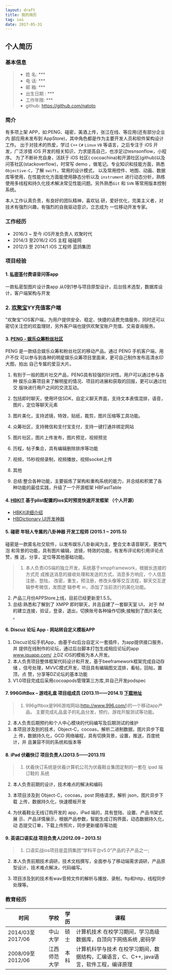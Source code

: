 ```yaml
---
layout: draft
title: 我的简历
tag: ios
date: 2017-05-31 
---
```

## 个人简历
 
###  基本信息 
>* 姓 名: ***
>* 电 话: ***
>* 邮 箱: ***
>* 出生日期 : ***
>* 工作年限: ***
>* github: https://github.com/natoto 

###  简介   
   有多项上架 APP，如:PENG、碰密，美酒上传，张江在线、等应用(还有部分企业内 部应用未发布到 AppStore)，其中角色都是作为主要开发人员和软件架构设计工作。 
   出于对技术的热爱，学过 `C++` `C#` `Linux` `VB` 等语言，之后专注于 iOS 开发，广泛涉猎 iOS 开发的相关知识，力求提高自己，也涉足过tesnsonflow，小程序。
   为了不断补充自身，活跃于 iOS 社区( cocoachina)和开源社区(github)以及问答社区(stackoverflow)，时常写 demo ，做笔记。专业知识和技能方面，熟悉 `Objective-C`，了解 `swift`，常用的设计模式， 以及常用控件、地图、动画、数据库等使用，在性能优化方面能使用静态分析以及 `instrument` 进行动态分析，熟练使用多线程和持久化技术解决常见性能问题。另外熟悉`Git` 和 `SVN` 等常用版本控制系统。
    
   本人工作认真负责，有良好的团队精神，喜欢钻 研，爱好优化，完美主义者，对技术有强烈兴趣，有强烈的自我驱动意识，立志成为 一位移动开发专家。 


###  工作经历 
* 2016/3 ~ 至今   iOS开发负责人 欢聚时代
* 2014/3 至2016/2 iOS 主程 碰碰网  
* 2012/3 至 2014/1 iOS 工程师 蓝鸽集团 
 
###  项目经验
 

####  1. [私密答](http://t.cn/Ra89qox)付费语音问答app
 一款私密型图片设计类app
从0到1参与项目原型设计，后台技术选型，数据库设计，客户端架构与开发

###  2. [欢聚宝](https://itunes.apple.com/cn/app/id1056529257?mt=8)YY充值客户端

"欢聚宝"iOS客户端，为用户提供安全、稳定、快捷的话费充值服务，同时还可以密切关注您的欢盈理财，另外客户端也提供欢聚宝账户充值、交易查询服务。

#### 3. [PENG - 娱乐众筹粉丝社区](https://itunes.apple.com/us/app/peng-zui-dong-ni-zhui-xing/id1018173618?l=zh&ls=1&mt=8)

PENG 是一款结合娱乐众筹和粉丝社区的移动产品。通过 PENG 手机客户端，用户不仅 可以参与到各种的明星娱乐众筹项目里面来，更可自己制作发布高清水印大图，拍出 自己专属的爱豆大片。
> 
1. 有别于一般的图片社交产品，PENG具有较强的针对性。用户可以通过参与各种 娱乐众筹项目来了解明星的情况、项目的进展和获取的回报，更可以通过社交 版块进行用户之间的交流互动。  
2.	包括即时聊天，使用环信SDK，自定义聊天界面，支持文本表情混排，语音， 图片，定位等聊天元素 
3.	图片美化，支持滤镜，特效，贴纸，裁剪，图片压缩等工具功能。 
4.	众筹社区，支持微信和支付宝支付，支持一键打通并绑定网站 
5.	图片社区，图片上传发布，图片预览，视频预览 
6.	历程，帖子集合，具有编辑删除排序等功能 
7.	视频，15秒视频录制，视频播放，视频socket上传 

8.	其他 

9.	总结:整合各种功能，主要锻炼了架构和重构系统的能力，并总结和积累了各 
种功能的最佳实践，升级了一个开源框架 HBFastTable 

####  4. [HBKIT](https://github.com/Natoto/HBFastTableViewCotroller) 基于plist配置的ios实时预览快速开发框架 （个人开源）
>
* [HBKit详细介绍](http://www.jianshu.com/p/4f65209889e7)
* [HBDictionary UI开发神器](http://www.jianshu.com/p/1f2d90d82987)

####  5.  碰密 年轻人专属的八卦神器 开发工程师 (2015.1 ~ 2015.5) 

碰密是一款匿名社交软件，以发布娱乐八卦新闻为主，整合文本语音聊天，更改气泡 和背景的功能，具有图片编辑，滤镜，特效的功能，有发布评论和引用评论点赞，推 送，分享，定位等其他基础功能。 
>1.	本人负责iOS端的独立开发，系统基于xmppframework，根据长连接的方式完 成推送消息的接收处理和发送的方式，消息多方响应，个人信息注册，登陆， 改密，重生，预注册，修改头像等交互流程，聊天交互逻辑参考微信，发图逻 辑参考 in，添加了当前流行的美化功能。 
2.	产品三月份APPStore上线，目前已经更新至1.5.5。 
3.	总结:熟悉和了解到了 XMPP 即时聊天，并且自建了一套聊天室 UI， 对于 IM 
的建立连接，验证，登录，退出，切换账号各种操作切换;接触到了图片美化 。 

####  6. Discuz 论坛 App - 网站转自定义模板APP
>
1.	Discuz论坛手机App，由基于dz后台自定义一套插件，为app提供接口服务，并 提供在线制作的论坛，通过后台脚本打包生成相应论坛的app www.iquapp.com/ 上DZ iOS的模板为本人开发。 
2.	本人负责项目整体框架代码设计和开发，基于beeframework框架完成自动存储 ，信号处理，MVVC模式开发，项目具有编辑图文混排，看帖，回帖，置顶，点 赞，分享等DZ论坛的基本功能 
3.	V1.0项目完成后采用cocoapods管理第三方库,并自己开发podspec 


####  7. 996GiftBox – 游戏礼盒 项目组成员 (2013.11——2014.1) [下载地址](http://www.996.com/box/ )

> 1. 996giftbox是996游戏网站(http://www.996.com/)的一个移动app产品， 主要完成礼品盒子的礼品分发，预约，游戏开服测试等功能。 
2. 本人负责后期预约和个人中心模块的代码编写及后期测试的维护 
3. 本项目涉及到的技术，Object-C，cocoas，解析二进制数据，图片异步下载上 传，数据持久化，GCD 网络编程，具有切换背景，设置，推送，百度统计，并 且兼容不同的系统和版本等 
 
####  8. iPad 伏羲快订 项目负责人(2013.5——2013.11) 
>1.	伏羲快订系统是伏羲计算机公司为伏羲鞋业集团定制的一套在 ipad 端订鞋的 系统 

2.	本人负责前期的设计，技术难点的解决和编码 

3.	本项目涉及到 Object-C，cocoas，post 网络请求，解析 json，图片异步下载 
上传，数据持久化，快速模板开发 

4.	为伏羲鞋业无线订购开发的 app，iPad 端的，具有登陆、设置、产品书架式展 
示、产品详情展示，根据产品参数，智能生成订购界面，动态数据持久化，动 态提交订单，下载上传照片，同步更新缓存等功能 


####  9. 英语口语实战 项目负责人(2012.09 – 2013.5) 
>1.	口语实战ios项目是蓝鸽集团“学科平台v5.0”产品的子产品之一; 

2.	本人负责前期技术调研，技术文档撰写，全面参与了移动端需求调研，产品原 
型设计，技术难点解决，代码编写。 

3.	项目涉及到的技术有wav音频文件的解析与播放、录制，ftp和http，线程同步 
处理等。 

###  教育经历 

| 时间        | 学校   |  学历  | 课程 |
| --------   | -------:  | :----:  | ---|
| 2014/03至2017/06     |中山大学  |   硕士     | 计算机技术 在校学习期间，学习高级数据库，自顶向下网络系统 ,密码学  |
| 2008/09至2012/06        |   江西师范大学   |  本科   |  计算机科学与技术 在校学习期间，数据结构，汇编语言，C、C++, java语言，软件工程，编译原理 |
 
 

 

 

